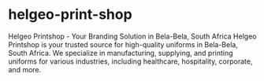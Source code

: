# helgeo-print-shop
Helgeo Printshop - Your Branding Solution in Bela-Bela, South Africa Helgeo Printshop is your trusted source for high-quality uniforms in Bela-Bela, South Africa. We specialize in manufacturing, supplying, and printing uniforms for various industries, including healthcare, hospitality, corporate, and more.

